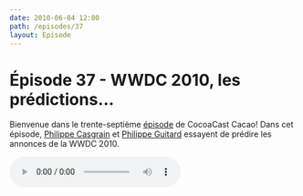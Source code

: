 ```yaml
---
date: 2010-06-04 12:00
path: /episodes/37
layout: Episode
---
```

# Épisode 37 - WWDC 2010, les prédictions…
<p>Bienvenue dans le trente-septième <a href="https://cacaocast.com/media/cacaocast_37.mp3" title="CocoaCast Cacao Episode 37">épisode</a> de CocoaCast Cacao! Dans cet épisode, <a href="http://www.twitter.com/philippec" title="Philippe Casgrain sur Twitter">Philippe Casgrain</a> et <a href="http://www.twitter.com/philippeguitard" title="Philippe Guitard sur Twitter">Philippe Guitard</a> essayent de prédire les annonces de la WWDC 2010.
<p><audio controls><source src="https://cacaocast.com/media/cacaocast_37.mp3" type="audio/mpeg"><source src="https://cacaocast.com/media/cacaocast_37.mp3" type="audio/mp4">Votre navigateur ne supporte pas l'élément audio / Your browser does not support the audio element.</audio></p>
